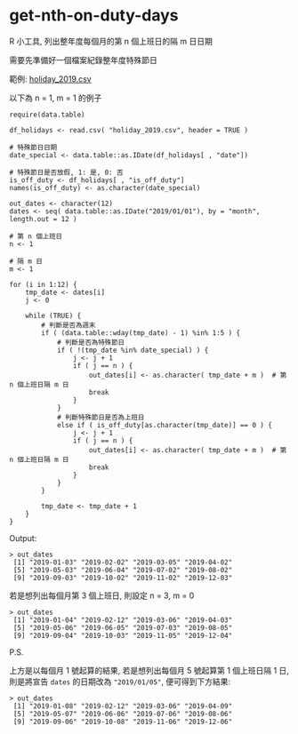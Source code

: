 # get-nth-on-duty-days
R 小工具, 列出整年度每個月的第 n 個上班日的隔 m 日日期

需要先準備好一個檔案紀錄整年度特殊節日

範例: [holiday_2019.csv](https://drive.google.com/open?id=15zSgQuQZSDLyo8EKrq-Tq0Znroup98Ek)

以下為 n = 1, m = 1 的例子
```
require(data.table)

df_holidays <- read.csv( "holiday_2019.csv", header = TRUE )

# 特殊節日日期
date_special <- data.table::as.IDate(df_holidays[ , "date"])

# 特殊節日是否放假, 1: 是, 0: 否
is_off_duty <- df_holidays[ , "is_off_duty"]
names(is_off_duty) <- as.character(date_special)

out_dates <- character(12)
dates <- seq( data.table::as.IDate("2019/01/01"), by = "month", length.out = 12 )

# 第 n 個上班日
n <- 1

# 隔 m 日
m <- 1

for (i in 1:12) {
	tmp_date <- dates[i]
	j <- 0
	
	while (TRUE) {
		# 判斷是否為週末
		if ( (data.table::wday(tmp_date) - 1) %in% 1:5 ) {
			# 判斷是否為特殊節日
			if ( !(tmp_date %in% date_special) ) {
				j <- j + 1
				if ( j == n ) {
					out_dates[i] <- as.character( tmp_date + m )  # 第 n 個上班日隔 m 日
					break
				}
			}
			# 判斷特殊節日是否為上班日
			else if ( is_off_duty[as.character(tmp_date)] == 0 ) {
				j <- j + 1
				if ( j == n ) {
					out_dates[i] <- as.character( tmp_date + m )  # 第 n 個上班日隔 m 日
					break
				}
			}
		}
		
		tmp_date <- tmp_date + 1
	}
}
```

Output:
```
> out_dates
 [1] "2019-01-03" "2019-02-02" "2019-03-05" "2019-04-02"
 [5] "2019-05-03" "2019-06-04" "2019-07-02" "2019-08-02"
 [9] "2019-09-03" "2019-10-02" "2019-11-02" "2019-12-03"
```

若是想列出每個月第 3 個上班日, 則設定 n = 3, m = 0
```
> out_dates
 [1] "2019-01-04" "2019-02-12" "2019-03-06" "2019-04-03"
 [5] "2019-05-06" "2019-06-05" "2019-07-03" "2019-08-05"
 [9] "2019-09-04" "2019-10-03" "2019-11-05" "2019-12-04"
```

P.S.

上方是以每個月 1 號起算的結果, 若是想列出每個月 5 號起算第 1 個上班日隔 1 日, 則是將宣告 ```dates``` 的日期改為 ```"2019/01/05"```, 便可得到下方結果:
```
> out_dates
 [1] "2019-01-08" "2019-02-12" "2019-03-06" "2019-04-09"
 [5] "2019-05-07" "2019-06-06" "2019-07-06" "2019-08-06"
 [9] "2019-09-06" "2019-10-08" "2019-11-06" "2019-12-06"
```
